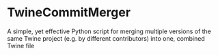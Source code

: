 # TwineCommitMerger
A simple, yet effective Python script for merging multiple versions of the same Twine project (e.g. by different contributors) into one, combined Twine file
